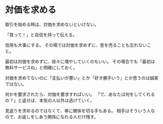 # 対価を求める

取引を始める時は、対価を求めないといけない。

「買って！」と自信を持って伝える。

信用も大事にする。
その場では対価を求めずに、恩を売ることも忘れないこと。

最初は対価を求めずに、徐々に増やしていくのもいい。
その場合でも「最初は無料サービスね」と明確にしておく。

対価を求めてないのに「支払いが悪い」とか「好き勝手いう」とか思うのは誠実ではない。

何かを要求されたら、対価を要求すればいい。
「で、あなたは何をしてくれるの？」と返せば、本気の人以外は逃げていく。

見返りを求めるのではなくて、単に関係を切る手もある。
相手はそういう人なので、お返しをしあう関係になれる人だけ残す。
